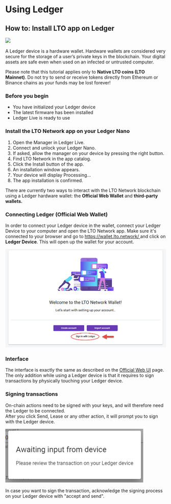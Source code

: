 # Using Ledger

## How to: Install LTO app on Ledger

![](../../.gitbook/assets/image%20%289%29.png)

A Ledger device is a hardware wallet. Hardware wallets are considered very secure for the storage of a user’s private keys in the blockchain. Your digital assets are safe even when used on an infected or untrusted computer.‌

Please note that this tutorial applies only to **Native LTO coins \(LTO Mainnet\)**. Do not try to send or receive tokens directly from Ethereum or Binance chains as your funds may be lost forever!‌

### Before you begin <a id="before-you-begin"></a>

* You have initialized your Ledger device
* The latest firmware has been installed
* Ledger Live is ready to use‌

### Install the LTO Network app on your Ledger Nano <a id="install-the-lto-network-app-on-your-ledger-nano"></a>

1. Open the Manager in Ledger Live.
2. Connect and unlock your Ledger Nano.
3. If asked, allow the manager on your device by pressing the right button.
4. Find LTO Network in the app catalog.
5. Click the Install button of the app.
6. An installation window appears.
7. Your device will display Processing…
8. The app installation is confirmed.

There are currently two ways to interact with the LTO Network blockchain using a Ledger hardware wallet: the **Official Web Wallet** and **third-party wallets.**

### Connect**ing** Ledger \(Official Web Wallet\)

In order to connect your Ledger device in the wallet, connect your Ledger Device to your computer and open the LTO Network app. Make sure it's connected to your browser and go to [https://wallet.lto.network/ ](https://wallet.lto.network/)and click on **Ledger Device**. This will open up the wallet for your account.

![](../../.gitbook/assets/ledger-mainnet-wallet.jpg)

### Interface

The interface is exactly the same as described on the [Official Web UI](wallet-web-app.md) page. The only addition while using a Ledger device is that it requires to sign transactions by physically touching your Ledger device.

### Signing transactions

On-chain actions need to be signed with your keys, and will therefore need the Ledger to be connected.  
After you click Send, Lease or any other action, it will prompt you to sign with the Ledger device.

![](../../.gitbook/assets/image.png)

In case you want to sign the transaction, acknowledge the signing process on your Ledger device with "accept and send".

